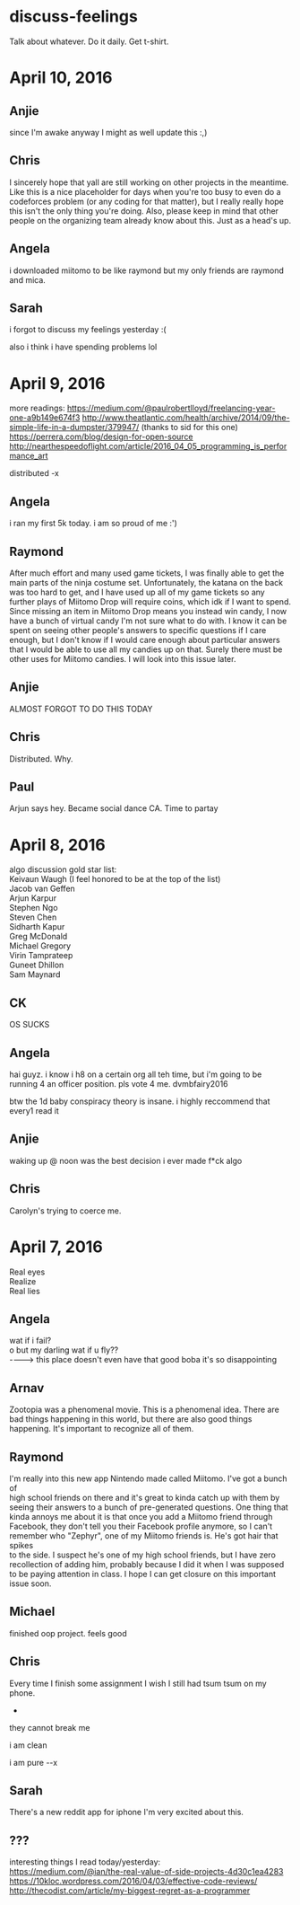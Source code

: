 discuss-feelings
================
Talk about whatever. Do it daily. Get t-shirt.

April 10, 2016 
=============

Anjie
------
since I'm awake anyway I might as well update this :,)

Chris
-----
I sincerely hope that yall are still working on other projects in the meantime. Like this is a nice placeholder for days when you're too busy to even do a codeforces problem (or any coding for that matter), but I really really hope this isn't the only thing you're doing. Also, please keep in mind that other people on the organizing team already know about this. Just as a head's up.

Angela
------
i downloaded miitomo to be like raymond but my only friends are raymond and mica.

Sarah
-----
i forgot to discuss  my feelings yesterday :(

also i think i have spending problems lol

April 9, 2016
=============

more readings:
https://medium.com/@paulrobertlloyd/freelancing-year-one-a9b149e674f3
http://www.theatlantic.com/health/archive/2014/09/the-simple-life-in-a-dumpster/379947/ (thanks to sid for this one)
https://perrera.com/blog/design-for-open-source
http://nearthespeedoflight.com/article/2016_04_05_programming_is_performance_art

distributed
-x

Angela
------
i ran my first 5k today. i am so proud of me :')

Raymond
-------
After much effort and many used game tickets, I was finally able to get the
main parts of the ninja costume set. Unfortunately, the katana on the back was
too hard to get, and I have used up all of my game tickets so any further plays
of Miitomo Drop will require coins, which idk if I want to spend. Since missing
an item in Miitomo Drop means you instead win candy, I now have a bunch of
virtual candy I'm not sure what to do with. I know it can be spent on seeing
other people's answers to specific questions if I care enough, but I don't know
if I would care enough about particular answers that I would be able to use all
my candies up on that. Surely there must be other uses for Miitomo candies. I
will look into this issue later.

Anjie
------
ALMOST FORGOT TO DO THIS TODAY

Chris
-----
Distributed. Why.

Paul
----
Arjun says hey. Became social dance CA. Time to partay

April 8, 2016
=============

algo discussion gold star list:  
Keivaun Waugh (I feel honored to be at the top of the list)  
Jacob van Geffen  
Arjun Karpur  
Stephen Ngo  
Steven Chen  
Sidharth Kapur  
Greg McDonald  
Michael Gregory  
Virin Tamprateep  
Guneet Dhillon  
Sam Maynard

CK
------
OS SUCKS

Angela
------
hai guyz. i know i h8 on a certain org all teh time, but i'm going to be running 4 an officer position. pls vote 4 me. dvmbfairy2016

btw the 1d baby conspiracy theory is insane. i highly reccommend that every1 read it

Anjie
-----
waking up @ noon was the best decision i ever made f\*ck algo

Chris
-----
Carolyn's trying to coerce me.

April 7, 2016
=============
Real eyes  
Realize  
Real lies  

Angela
------
wat if i fail?  
o but my darling wat if u fly??  
----> this place doesn't even have that good boba it's so disappointing

Arnav
-----
Zootopia was a phenomenal movie. This is a phenomenal idea. There are bad
things happening in this world, but there are also good things happening. It's
important to recognize all of them.

Raymond
-------
I'm really into this new app Nintendo made called Miitomo. I've got a bunch of  
high school friends on there and it's great to kinda catch up with them by  
seeing their answers to a bunch of pre-generated questions. One thing that  
kinda annoys me about it is that once you add a Miitomo friend through  
Facebook, they don't tell you their Facebook profile anymore, so I can't  
remember who "Zephyr", one of my Miitomo friends is. He's got hair that spikes  
to the side. I suspect he's one of my high school friends, but I have zero  
recollection of adding him, probably because I did it when I was supposed to be 
paying attention in class. I hope I can get closure on this important issue
soon.

Michael
-------
finished oop project. feels good

Chris
-----
Every time I finish some assignment I wish I still had tsum tsum on my phone.

-
they cannot break me

i am clean

i am pure
--x

Sarah
-----
There's a new reddit app for iphone I'm very excited about this.

???
---
interesting things I read today/yesterday:  
https://medium.com/@ian/the-real-value-of-side-projects-4d30c1ea4283   
https://10kloc.wordpress.com/2016/04/03/effective-code-reviews/   
http://thecodist.com/article/my-biggest-regret-as-a-programmer   
